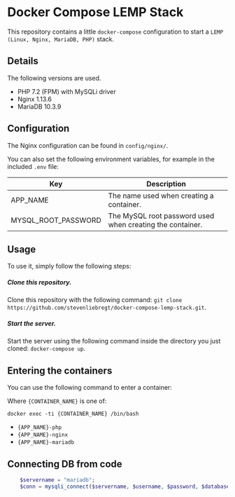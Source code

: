 # Docker Compose LEMP Stack

This repository contains a little `docker-compose` configuration to start a `LEMP (Linux, Nginx, MariaDB, PHP)` stack.

## Details

The following versions are used.

* PHP 7.2 (FPM) with MySQLi driver
* Nginx 1.13.6
* MariaDB 10.3.9

## Configuration

The Nginx configuration can be found in `config/nginx/`.

You can also set the following environment variables, for example in the included `.env` file:

| Key | Description |
|-----|-------------|
|APP_NAME|The name used when creating a container.|
|MYSQL_ROOT_PASSWORD|The MySQL root password used when creating the container.|

## Usage

To use it, simply follow the following steps:

##### Clone this repository.

Clone this repository with the following command: `git clone https://github.com/stevenliebregt/docker-compose-lemp-stack.git`.

##### Start the server.

Start the server using the following command inside the directory you just cloned: `docker-compose up`.

## Entering the containers

You can use the following command to enter a container:

Where `{CONTAINER_NAME}` is one of:

`docker exec -ti {CONTAINER_NAME} /bin/bash`

* `{APP_NAME}-php`
* `{APP_NAME}-nginx`
* `{APP_NAME}-mariadb`

## Connecting DB from code

```php
    $servername = "mariadb";
    $conn = mysqli_connect($servername, $username, $password, $database);
```
